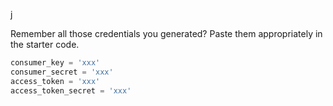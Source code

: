 j<!--title={Consumer keys, secrets and access tokens}-->

Remember all those credentials you generated? Paste them appropriately in the starter code.

```python
consumer_key = 'xxx'
consumer_secret = 'xxx'
access_token = 'xxx'
access_token_secret = 'xxx'
```

